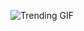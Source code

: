 
<!-- GIF_SECTION -->
![Trending GIF](https://media0.giphy.com/media/v1.Y2lkPThiYjIxNzcydjc5ZnFtYmszMGx2cWRxd2F5MzNoZzJ1ZXB5aHVic2g2eWNybmRkeiZlcD12MV9naWZzX3NlYXJjaCZjdD1n/3ov9jNziFTMfzSumAw/giphy.gif)
<!-- END_GIF_SECTION -->
